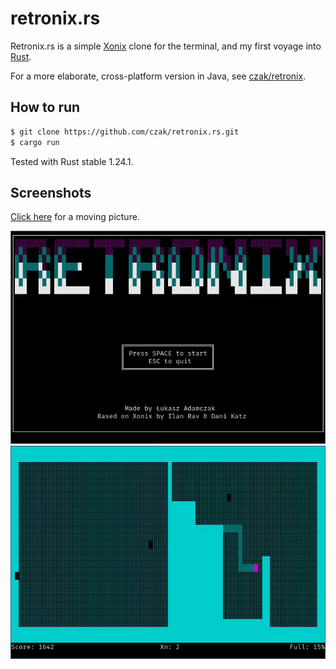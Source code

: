 # retronix.rs

Retronix.rs is a simple [Xonix](https://en.wikipedia.org/wiki/Xonix) clone for the terminal, and my first voyage into [Rust](https://www.rust-lang.org).

For a more elaborate, cross-platform version in Java, see [czak/retronix](https://github.com/czak/retronix).

## How to run

```sh
$ git clone https://github.com/czak/retronix.rs.git
$ cargo run
```

Tested with Rust stable 1.24.1.

## Screenshots

[Click here](https://raw.githubusercontent.com/czak/retronix.rs/assets/screenshots/capture.mp4) for a moving picture.

![startup](https://raw.githubusercontent.com/czak/retronix.rs/assets/screenshots/startup.png)
![game](https://raw.githubusercontent.com/czak/retronix.rs/assets/screenshots/game.png)
